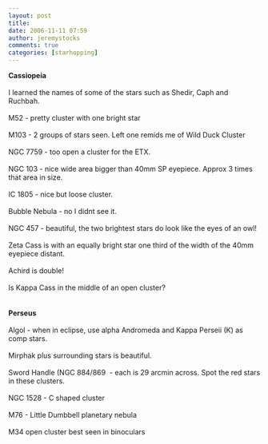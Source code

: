 ```yaml
---
layout: post
title: 
date: 2006-11-11 07:59
author: jeremystocks
comments: true
categories: [starhopping]
---
```

<strong>Cassiopeia</strong><br /><br />I learned the names of some of the stars such as Shedir, Caph and Ruchbah.<br /><br />M52 - pretty cluster with one bright star<br /><br />M103 - 2 groups of stars seen. Left one remids me of Wild Duck Cluster<br /><br />NGC 7759 - too open a cluster for the ETX.<br /><br />NGC 103 - nice wide area bigger than 40mm SP eyepiece. Approx 3 times that area in size.<br /><br />IC 1805 - nice but loose cluster.<br /><br />Bubble Nebula - no I didnt see it.<br /><br />NGC 457 - beautiful, the two brightest stars do look like the eyes of an owl!<br /><br />Zeta Cass is with an equally bright star one third of the width of the 40mm eyepiece distant.<br /><br />Achird is double!<br /><br />Is Kappa Cass in the middle of an open cluster?<br /><br /><br /><strong>Perseus<br /></strong><br />Algol - when in eclipse, use alpha Andromeda and Kappa Perseii (K) as comp stars.<br /><br />Mirphak plus surrounding stars is beautiful.<br /><br />Sword Handle (NGC 884/869  - each is 29 arcmin across. Spot the red stars in these clusters.<br /><br />NGC 1528 - C shaped cluster<br /><br />M76 - Little Dumbbell planetary nebula<br /><br />M34 open cluster best seen in binoculars<strong><br /><br /><br /></strong>
